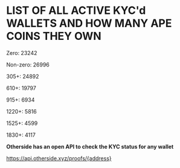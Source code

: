 # LIST OF ALL ACTIVE KYC'd WALLETS AND HOW MANY APE COINS THEY OWN

Zero: 23242

Non-zero: 26996

305+: 24892

610+: 19797

915+: 6934

1220+: 5816

1525+: 4599

1830+: 4117

**Otherside has an open API to check the KYC status for any wallet**

https://api.otherside.xyz/proofs/{address}